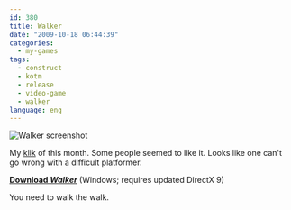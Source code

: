 ```yaml
---
id: 380
title: Walker
date: "2009-10-18 06:44:39"
categories:
  - my-games
tags:
  - construct
  - kotm
  - release
  - video-game
  - walker
language: eng
---
```


![Walker screenshot](/files/2009/10-walker/walkerscreen.png "Walker screenshot")

My [klik](/tag/kotm/) of this month. Some people seemed to like it. Looks like one can't go wrong with a difficult platformer.

[**Download _Walker_**](//www.agj.cl/files/games/walker.zip) (Windows; requires updated DirectX 9)

You need to walk the walk.
